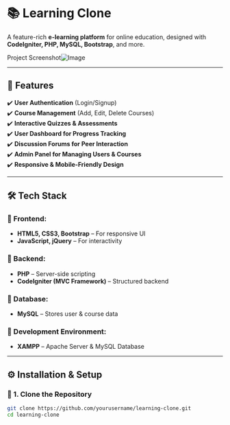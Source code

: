 # 📚 Learning Clone  

A feature-rich **e-learning platform** for online education, designed with **CodeIgniter, PHP, MySQL, Bootstrap**, and more.  

Project Screenshot![Image](https://github.com/user-attachments/assets/d6b7f653-10fa-4038-8f00-8619d8085631)  

---

## 🚀 Features  
✔️ **User Authentication** (Login/Signup)  
✔️ **Course Management** (Add, Edit, Delete Courses)  
✔️ **Interactive Quizzes & Assessments**  
✔️ **User Dashboard for Progress Tracking**  
✔️ **Discussion Forums for Peer Interaction**  
✔️ **Admin Panel for Managing Users & Courses**  
✔️ **Responsive & Mobile-Friendly Design**  

---

## 🛠 Tech Stack  

### 🔹 Frontend:  
- **HTML5, CSS3, Bootstrap** – For responsive UI  
- **JavaScript, jQuery** – For interactivity  

### 🔹 Backend:  
- **PHP** – Server-side scripting  
- **CodeIgniter (MVC Framework)** – Structured backend  

### 🔹 Database:  
- **MySQL** – Stores user & course data  

### 🔹 Development Environment:  
- **XAMPP** – Apache Server & MySQL Database  

---

## ⚙️ Installation & Setup  

### 📌 1. Clone the Repository  
```bash
git clone https://github.com/yourusername/learning-clone.git
cd learning-clone
